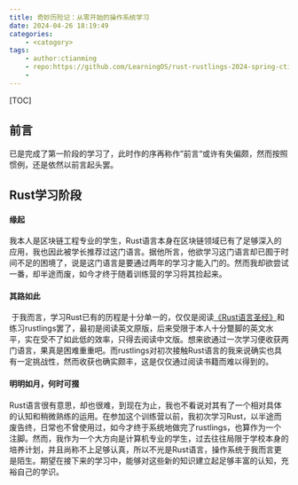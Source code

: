 ```yaml
---
title: 奇妙历险记：从零开始的操作系统学习
date: 2024-04-26 18:19:49
categories:
    - <catogory>
tags:
    - author:ctianming
    - repo:https://github.com/LearningOS/rust-rustlings-2024-spring-ctianming
    - 
---
```




[TOC]



## 前言

已是完成了第一阶段的学习了，此时作的序再称作”前言“或许有失偏颇，然而按照惯例，还是依然以前言起头罢。





## Rust学习阶段

#### 缘起

​	我本人是区块链工程专业的学生，Rust语言本身在区块链领域已有了足够深入的应用，我也因此被学长推荐过这门语言。据他所言，他欲学习这门语言却已囿于时间不足的困境了，说是这门语言是要通过两年的学习才能入门的。然而我却欲尝试一番，却半途而废，如今才终于随着训练营的学习将其捡起来。

#### 其路如此

​	于我而言，学习Rust已有的历程是十分单一的，仅仅是阅读[《Rust语言圣经》](https://kaisery.github.io/trpl-zh-cn/title-page.html)和练习rustlings罢了，最初是阅读英文原版，后来受限于本人十分蹩脚的英文水平，实在受不了如此低的效率，只得去阅读中文版。想来欲通过一次学习便收获两门语言，果真是困难重重吧。而rustlings对初次接触Rust语言的我来说确实也具有一定挑战性，然而收获也确实颇丰，这是仅仅通过阅读书籍而难以得到的。

#### 明明如月，何时可掇

​	Rust语言很有意思，却也很难，到现在为止，我也不看说对其有了一个相对具体的认知和稍微熟练的运用。在参加这个训练营以前，我初次学习Rust，以半途而废告终，日常也不曾使用过，如今才终于系统地做完了rustlings，也算作为一个注脚。然而，我作为一个大方向是计算机专业的学生，过去往往局限于学校本身的培养计划，并且尚称不上足够认真，所以不光是Rust语言，操作系统于我而言更是陌生。期望在接下来的学习中，能够对这些新的知识建立起足够丰富的认知，充裕自己的学识。




